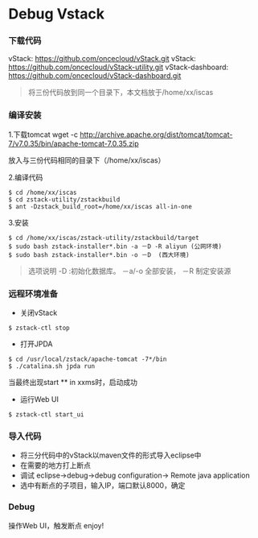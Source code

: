 Debug Vstack
===

### 下载代码
vStack: https://github.com/oncecloud/vStack.git
vStack: https://github.com/oncecloud/vStack-utility.git
vStack-dashboard: https://github.com/oncecloud/vStack-dashboard.git

> 将三份代码放到同一个目录下，本文档放于/home/xx/iscas

### 编译安装
1.下载tomcat
wget -c http://archive.apache.org/dist/tomcat/tomcat-7/v7.0.35/bin/apache-tomcat-7.0.35.zip

放入与三份代码相同的目录下（/home/xx/iscas）

2.编译代码
~~~
$ cd /home/xx/iscas
$ cd zstack-utility/zstackbuild
$ ant -Dzstack_build_root=/home/xx/iscas all-in-one
~~~

3.安装

~~~
$ cd /home/xx/iscas/zstack-utility/zstackbuild/target
$ sudo bash zstack-installer*.bin -a －D -R aliyun (公网环境)
$ sudo bash zstack-installer*.bin -o －D  (西大环境)
~~~

> 选项说明 -D :初始化数据库。 －a/-o 全部安装， －R 制定安装源


### 远程环境准备
* 关闭vStack
~~~
$ zstack-ctl stop
~~~
* 打开JPDA
~~~
$ cd /usr/local/zstack/apache-tomcat -7*/bin
$ ./catalina.sh jpda run
~~~
当最终出现start ** in xxms时，启动成功
* 运行Web UI
~~~
$ zstack-ctl start_ui
~~~


### 导入代码
* 将三分代码中的vStack以maven文件的形式导入eclipse中
* 在需要的地方打上断点
* 调试
eclipse->debug->debug configuration-> Remote java application
* 选中有断点的子项目，输入IP，端口默认8000，确定

### Debug

操作Web UI，触发断点
enjoy!







